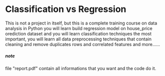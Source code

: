# Classification vs Regression
This is not a project in itself, but this is a complete training course on data analysis in Python
you will learn build regression model on house_price orediction dataset and you will learn classification techniques
the most important, you will learn all data preprocessing techniques that contain cleaning and remove duplicates rows and correlated features and more......

##### note
file "report.pdf" contain all informations that you want and the code do it.
